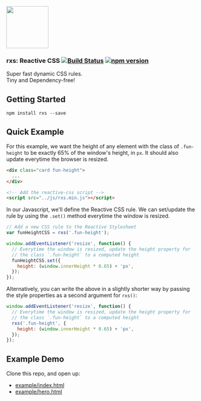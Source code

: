 <img src="https://raw.githubusercontent.com/ItsJonQ/rxs/master/images/rxs-logo-2x.png" width="111">

### rxs: Reactive CSS [![Build Status](https://travis-ci.org/ItsJonQ/rxs.svg?branch=master)](https://travis-ci.org/ItsJonQ/rxs) [![npm version](https://badge.fury.io/js/rxs.svg)](https://badge.fury.io/js/rxs)

Super fast dynamic CSS rules.<br>
Tiny and Dependency-free!

## Getting Started
```
npm install rxs --save
```

## Quick Example

For this example, we want the height of any element with the class of `.fun-height` to be exactly 65% of the window's height, in `px`. It should also update everytime the browser is resized.

```html
<div class="card fun-height">
  ...
</div>

<!-- Add the reactive-css script -->
<script src="../js/rxs.min.js"></script>
```

In our Javascript, we'll define the Reactive CSS rule. We can set/update the rule by using the `.set()` method everytime the window is resized.

```js
// Add a new CSS rule to the Reactive Stylesheet
var funHeightCSS = rxs('.fun-height');

window.addEventListener('resize', function() {
  // Everytime the window is resized, update the height property for
  // the class `.fun-height` to a computed height
  funHeightCSS.set({
    height: (window.innerHeight * 0.65) + 'px',
  });
});
```

Alternatively, you can write the above in a slightly shorter way by passing the style properties as a second argument for `rxs()`:

```js
window.addEventListener('resize', function() {
  // Everytime the window is resized, update the height property for
  // the class `.fun-height` to a computed height
  rxs('.fun-height', {
    height: (window.innerHeight * 0.65) + 'px',
  });
});
```


## Example Demo
Clone this repo, and open up:
* [example/index.html](https://jonquach.com/demos/rxs/neato.html)
* [example/hero.html](http://jonquach.com/demos/rxs/hero.html)
